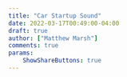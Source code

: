 ```yaml
---
title: "Car Startup Sound"
date: 2022-03-17T00:49:00-04:00
draft: true
author: ["Matthew Marsh"]
comments: true
params:
    ShowShareButtons: true
---
```


